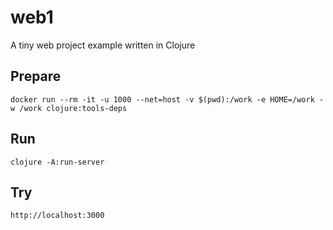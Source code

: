# web1

A tiny web project example written in Clojure


## Prepare

````
docker run --rm -it -u 1000 --net=host -v $(pwd):/work -e HOME=/work -w /work clojure:tools-deps
````

## Run

````
clojure -A:run-server
````

## Try

````
http://localhost:3000
````